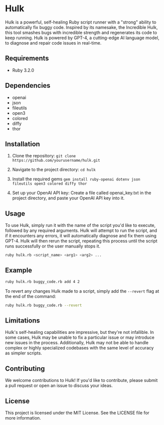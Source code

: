 # Hulk
Hulk is a powerful, self-healing Ruby script runner with a "strong" ability to automatically fix buggy code. Inspired by its namesake, the Incredible Hulk, this tool smashes bugs with incredible strength and regenerates its code to keep running. Hulk is powered by GPT-4, a cutting-edge AI language model, to diagnose and repair code issues in real-time.

## Requirements
* Ruby 3.2.0

## Dependencies
* openai
* json
* fileutils
* open3
* colored
* diffy
* thor

## Installation
1. Clone the repository:
`git clone https://github.com/yourusername/hulk.git`
2. Navigate to the project directory:
`cd hulk`

3. Install the required gems
`gem install ruby-openai dotenv json fileutils open3 colored diffy thor`

4. Set up your OpenAI API key:
Create a file called openai_key.txt in the project directory, and paste your OpenAI API key into it.

## Usage

To use Hulk, simply run it with the name of the script you'd like to execute, followed by any required arguments. Hulk will attempt to run the script, and if it encounters any errors, it will automatically diagnose and fix them using GPT-4. Hulk will then rerun the script, repeating this process until the script runs successfully or the user manually stops it.

```bash
ruby hulk.rb <script_name> <arg1> <arg2> ...
```


## Example

```bash
ruby hulk.rb buggy_code.rb add 4 2
```


To revert any changes Hulk made to a script, simply add the `--revert` flag at the end of the command:

```bash
ruby hulk.rb buggy_code.rb --revert
```

## Limitations
Hulk's self-healing capabilities are impressive, but they're not infallible. In some cases, Hulk may be unable to fix a particular issue or may introduce new issues in the process. Additionally, Hulk may not be able to handle complex or highly specialized codebases with the same level of accuracy as simpler scripts.

## Contributing
We welcome contributions to Hulk! If you'd like to contribute, please submit a pull request or open an issue to discuss your ideas.

## License
This project is licensed under the MIT License. See the LICENSE file for more information.